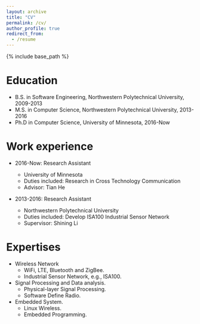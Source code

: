 ```yaml
---
layout: archive
title: "CV"
permalink: /cv/
author_profile: true
redirect_from:
  - /resume
---
```


{% include base_path %}

Education
======
* B.S. in Software Engineering, Northwestern Polytechnical University, 2009-2013
* M.S. in Computer Science, Northwestern Polytechnical University, 2013-2016
* Ph.D in Computer Science, University of Minnesota, 2016-Now

Work experience
======
* 2016-Now: Research Assistant
  * University of Minnesota
  * Duties included: Research in Cross Technology Communication
  * Advisor: Tian He

* 2013-2016: Research Assistant
  * Northwestern Polytechnical University
  * Duties included: Develop ISA100 Industrial Sensor Network 
  * Supervisor: Shining Li
  
Expertises
======
* Wireless Network
  * WiFi, LTE, Bluetooth and ZigBee.
  * Industrial Sensor Network, e.g., ISA100.
* Signal Processing and Data analysis.
  * Physical-layer Signal Processing.
  * Software Define Radio.
* Embedded System.
  * Linux Wireless. 
  * Embedded Programming.



